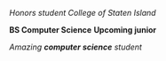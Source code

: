*Honors student*
_College of Staten Island_

**BS Computer Science**
__Upcoming junior__

_Amazing **computer science** student_
